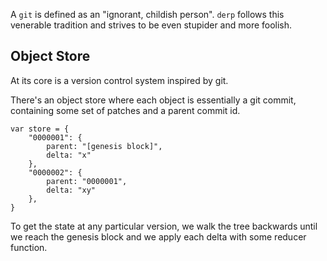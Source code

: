 
A `git` is defined as an "ignorant, childish person". `derp` follows this venerable tradition and strives to be even stupider and more foolish. 




## Object Store

At its core is a version control system inspired by git. 

There's an object store where each object is essentially a git commit, 
containing some set of patches and a parent commit id.


    var store = {
        "0000001": {
            parent: "[genesis block]",
            delta: "x"
        },
        "0000002": {
            parent: "0000001",
            delta: "xy"
        },
    }

To get the state at any particular version, we walk the tree backwards until
we reach the genesis block and we apply each delta with some reducer function. 


